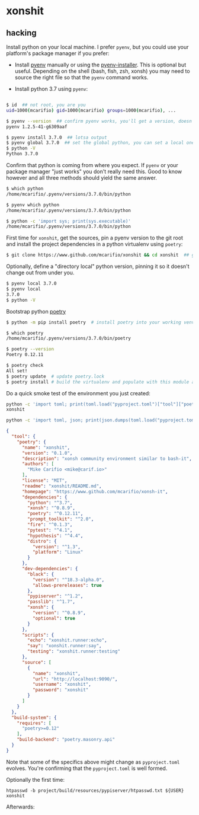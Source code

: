 # xonshit

## hacking

Install python on your local machine. I prefer `pyenv`, but you could use your platform's package manager if you prefer:

* Install [pyenv](https://github.com/pyenv/pyenv#installation) manually or using the 
  [pyenv-installer](https://github.com/pyenv/pyenv-installer#pyenv-installer). This is optional but useful.
  Depending on the shell (bash, fish, zsh, xonsh) you may need to source the right file so that the `pyenv` command works.

* Install python 3.7 using `pyenv`:

```bash

$ id  ## not root, you are you                                                                                                                                                                                                               
uid=1000(mcarifio) gid=1000(mcarifio) groups=1000(mcarifio), ...

$ pyenv --version  ## confirm pyenv works, you'll get a version, doesn't matter what
pyenv 1.2.5-41-g6309aaf

$ pyenv install 3.7.0  ## lotsa output
$ pyenv global 3.7.0  ## set the global python, you can set a local one below
$ python -V
Python 3.7.0
```

Confirm that python is coming from where you expect. If `pyenv` or your package manager "just works"
you don't really need this. Good to know however and all three methods should yield the same answer.

```bash
$ which python                                                                                                                                                                                                               
/home/mcarifio/.pyenv/versions/3.7.0/bin/python

$ pyenv which python                                                                                                                                                                                                         
/home/mcarifio/.pyenv/versions/3.7.0/bin/python

$ python -c 'import sys; print(sys.executable)'
/home/mcarifio/.pyenv/versions/3.7.0/bin/python
```


First time for `xonshit`, get the sources, pin a pyenv version to the git root and install the project dependencies in a python virtualenv using `poetry`:

```bash
$ git clone https://www.github.com/mcarifio/xonshit && cd xonshit  ## get the repo
```

Optionally, define a "directory local" python version, pinning it so it doesn't change out from under you.

```bash
$ pyenv local 3.7.0
$ pyenv local
3.7.0
$ python -V 
```

Bootstrap python [poetry]()

```bash
$ python -m pip install poetry  # install poetry into your working venv

$ which poetry                                                                                                                                                                                                               
/home/mcarifio/.pyenv/versions/3.7.0/bin/poetry

$ poetry --version                                                                                                                                                                                                           
Poetry 0.12.11

$ poetry check
All set!
$ poetry update  # update poetry.lock
$ poetry install # build the virtualenv and populate with this module and all the dependencies
```

Do a quick smoke test of the environment you just created:

```bash
python -c 'import toml; print(toml.load("pyproject.toml")["tool"]["poetry"]["name"])'  ## parse out the module name
xonshit

python -c 'import toml, json; print(json.dumps(toml.load("pyproject.toml"), indent=2))'
```
```json
{
  "tool": {
    "poetry": {
      "name": "xonshit",
      "version": "0.1.0",
      "description": "xonsh community environment similar to bash-it",
      "authors": [
        "Mike Carifio <mike@carif.io>"
      ],
      "license": "MIT",
      "readme": "xonshit/README.md",
      "homepage": "https://www.github.com/mcarifio/xonsh-it",
      "dependencies": {
        "python": "^3.7",
        "xonsh": "^0.8.9",
        "poetry": "^0.12.11",
        "prompt_toolkit": "^2.0",
        "fire": "^0.1.3",
        "pytest": "^4.1",
        "hypothesis": "^4.4",
        "distro": {
          "version": "^1.3",
          "platform": "Linux"
        }
      },
      "dev-dependencies": {
        "black": {
          "version": "^18.3-alpha.0",
          "allows-prereleases": true
        },
        "pypiserver": "^1.2",
        "passlib": "^1.7",
        "xonsh": {
          "version": "^0.8.9",
          "optional": true
        }
      },
      "scripts": {
        "echo": "xonshit.runner:echo",
        "say": "xonshit.runner:say",
        "testing": "xonshit.runner:testing"
      },
      "source": [
        {
          "name": "xonshit",
          "url": "http://localhost:9090/",
          "username": "xonshit",
          "password": "xonshit"
        }
      ]
    }
  },
  "build-system": {
    "requires": [
      "poetry>=0.12"
    ],
    "build-backend": "poetry.masonry.api"
  }
}
```

Note that some of the specifics above might change as `pyproject.toml` evolves. You're confirming that the `pyproject.toml` is well formed.


Optionally the first time:
```
htpasswd -b project/build/resources/pypiserver/htpasswd.txt ${USER} xonshit
```

Afterwards:
```bash
```